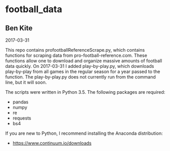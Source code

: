 # football_data

## Ben Kite

2017-03-31

This repo contains profootballReferenceScrape.py, which contains
functions for scraping data from pro-football-reference.com. These
functions allow one to download and organize massive amounts of
football data quickly. On 2017-03-31 I added play-by-play.py, which
downloads play-by-play from all games in the regular season for a year
passed to the function. The play-by-play.py does not currently run
from the command line, but it will soon.  

The scripts were written in Python 3.5.
The following packages are required:
- pandas
- numpy
- re
- requests
- bs4


If you are new to Python, I recommend installing the Anaconda distribution:
- https://www.continuum.io/downloads


